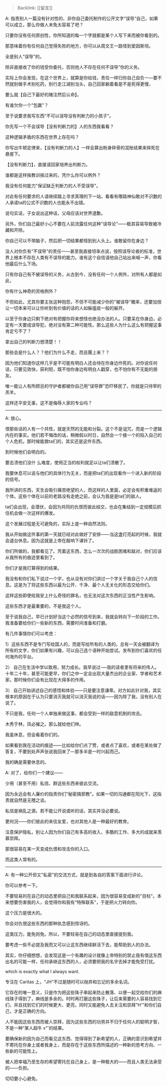 > Backlink: [[留言]]

A: 指责别人一篇没有针对性的、非你自己委托制作的公开文字“误导“自己，如果可以成立，那么你做人末免太容易了吧？

只要你没有任何原创性，你所知道的每一个字就都是某个人写下来而被你看到的。

那意味着你有任何自己觉得失败的地方，你可以从周文王一路怪到爱因斯坦。

全是别人“误导"的。

除非直接收了你的钱受你委托，否则他人不存在任何不误导”你的义务。

实际上你会发现，在这个世界上，就算是你给钱，责任一样归你自己自负一—要不然就别做手术别吃药，别行走江湖别当头，自己回家躺着看是不是死得更慢，

要么就【自己下最好的赌注然后认命】。

有谁欠你一个"包赢"？

至于说要求我写东西“不可以误导没有判断力的小孩子"。

你先写一个不会误导【没有判断力的】人的东西我看看？

这种逻辑矛盾的东西在世界上存在吗？

你写出牛顿定律来，【没有判断力的人】一样会算出粉身碎骨的混账结果来摔死在悬崖下。

【没有判断力】，直接请回家培养出判断力。

谁都是这样挨教训挨过来的，凭什么你可以例外？

我没有任何能力"保证缺乏判断力的人不受误导"。

对此有任何要求的人请继续踏上寻求真理的下一站，看看有哪路神仙敢对不识数的人承诺ta的公式不识数的人也能永不出错。

说句实话，子女说出这种话，父母应该对世界道歉。

另外，你们自己最好小心不要在人前流露任何这种"误导论"——极其容易导致被冷藏和开除。

你自己可以不带脑子，然后把一切结果都怪到别人头上。谁敢留你在身边？

没人对你负有“不误导"的责任一—甚至我直接坦率点说，按照误导论者的标准，世界上根本不存在人类有不误导的能力。谁有这个自信请他自己站出来喊一声，你看他最后什么下场。

只有你自己有不被误导的义务，从古到今，没有任何一个人例外，对所有人都是如此，

你有什么神奇的资格例外？

不但如此，尤其你要主张这种抱怨，不但不可能减少你的"被误导"概率，还要加倍让一切本来可以让你听到有价值的话的人如躲瘟疫一般的躲开。

以至于你身边只剩下绝对有把握你将来想怪也绝没办法的人。只要呆在你身边，必定有一天要成误导犯，绝对没有第二种可能性。那么这些人为什么这么有把握这事肯定亏不了？

拿出自己的判断力想清楚！！

那些会是什么人？？他们为什么不走，而且團上来？？

因为他们知道你这样几乎是不可能有明白人还会待在你身边作死的。对你说任何话，只要见效快，获利短，既不怕你身边有明白人戳穿，也不怕你有不无能的朋友。

唯一能让人有所顾忌的守护者都被你自己用“误导罪"恐吓移民了。你就是只待宰的羔羊。

这样还平安无事，这不是侮辱人家的专业吗？

---

A: 放心。

恨那些话的人有一个共性，就是天然的无能和分裂。这个不是诅咒，而是一个逻辑内在的事实。他们若不悔改的话，稍微假以时日，自然会一个接一个的陷入自己的个人危机，那时候能救ta们的，其实还是这件东西。

到时候他们会明白的。

要击溃他们没什 么难度，使用正当的权利就足以让ta们溃散了。

我要休息可以说与他们的具体行为无关，而是把ta们的出现看作一个进入新的阶段的信号。

我所讲的东西，天生会吸引痛苦绝望的人，而这样的人里面，必定会有积重难返的个体。这些个体在以前的老路没有走绝之前，会认为我是是ta们的敌人。

ta们会出现，会潜伏，会因为共同的仇恨而彼此结交，也会在集结到一定规模后抓住机会做一次这样的爆发。

这个发展过程是无可避免的，实际上是一种自然法则。

我从开始做这件事的第一天就已经对此做好了安排——当这盏灯亮起的时候，我就会退台休息。因为这就是上帝在敲响下课铃了。

你们所做的，我都看见了。凭着这东西，怎么一次次的战胜困难和敌对，你们应该从我所有的痕迹里看到了。

你们才是我打算得到的结果。

我没有和你们私下说过一个宇，也从没有对你们讲过一个字关于我自己个人的信息。这是为了将这些东西以最为公开、千净、最个人无关化的形态交给你们。

这样这些即使给我安上什么奇怪的罪名，也无法对这次东西的正当性产生影响。

这些东西才是最重要的，不是我这个人。

至于说我自己，早已计划好当这个必然的信号到来，我就会转向下一阶段的工作。我准备要给你们一些新的东西，需要时间淮备和打磨。

有几件事情你们可以考虑：

1）这些东西不是专门写给国人的，而是写给所有的人类的。总有一天会被翻译为所有的文字，你们如果有兴趣，可以自己选个语种开始尝试。发布到你们喜欢的任何海外的平台。

2） 自己在生活中学以致用，努力成长。我早说过-—我的读者里有将来的伟人。十年二十年，甚至可能更早，你们之中一定会出现大量杰出的企业家、学者和艺术家。那时候你们会有比现在大得多的作用。

3） 自己开始讲述自己的感悟和体验——只是要注意谦卑。对方如此针对我，其实根本的原因在于认为只要消灭我就可以消灭我说的话——因为除了我，没有别人在说了。

不只是我，任何一个人单独来做这事，都会受到一样的敌意机制的攻击。

木秀于林，凤必摧之。那么就给他们林。

我虽休息，但会看着你们的。

如果看到我在活动的痕迹——比如给你们点了赞，或者点了喜欢，或者在某处做了答复，不要到处声声张说我回来了—那多半是一时兴起而己。

我的确是需要休息的。

A: 对了，给你们一个建议——

少用（甚至不用）私信、群这些东西来彼此交流。

因为永远会有人廉价的指责你们"秘密搞邪教"。如果一切的沟通都在阳光下，这指责就自然是无稽之谈。

私信是祸乱之源。若不能公开说或听的话，其实并没必要说。

更何況——你们彼此的来往友爱，也对其他人是一种最好的教育。

注意保护隐私，别让人因为你们自己有多高的收入、多酷的工作、多大的成就来羡慕崇拜。

那很容易在某一天变成仇恨和攻击你的入口。

而这类人常有的。

---

A: 有一种公开但又"私密"的交流方式，就是到各自的答案下面进行评论。

你可以参考一下。

不要轻易的在自己的动态里把自己和我联系起来，因为很容易变成新的"目标"。本来想要伤害我的人，会觉得你和我有“特殊联系"，于是把火力转向你。

这个压力是很大的。

你会对仇恨这些东西的那种执念感到惊讶的。

这类压力，能免则免。所以，不要轻易在自己的动态里直接提到我。

要考虑一些不必提及我而又可以让这东西继续鲜活下去，能帮助到人的办法。

其实，你仔细想想，会发现这是一个有趣的设计就像上帝特别的禁止我有借这东西出名的可能一样，任何承继这东西的人，必须要把我的名宇去掉才能免受打扰。

which is exactly what I always want.

专注在 Caritas 上，“JH“不过是随时可以抛弃和忘记的多余名词。

它存在的唯一意义，只是作为把这些珠子串起来防止散落、以便一起交给你们的麻线珠子得到了，麻线是多余的。时时再打磨这些珠子，让后来需要的人容易找到它们，并且找到它们的时候更大、更亮，同时又能避免人去关注和崇拜”H'"和你们自己，才是正确的方向。

人不能因这些东西而被人崇拜，因为这些东西的功劳并不归于任何人的聪明才智，不是一种“某人超牛 x"'的结果。

要确保新的因为自己而看见这东西、觉得得到了新希望的人，正确的意识到希望并不寄托在你身上或者我身上，而是存在于这些东西所描述的一种新的思考方向、一些新的可能性上。

被人把幸福乃至生存的希望寄托在自己身上，是一种极大的——而且人类无法承受的——负担。

切切要小心避免。

